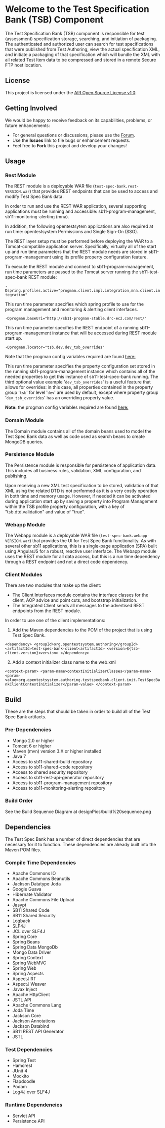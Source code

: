 # Welcome to the Test Specification Bank (TSB) Component #
The Test Specification Bank (TSB)  component is responsible for test (assessment) specification storage, searching, and initiation of packaging. The authenticated and authorized user can search for test specifications that were published from Test Authoring, view the actual specification XML, and initiate a packaging of that specification which will bundle the XML with all related Test Item data to be compressed and stored in a remote Secure FTP host location.

## License ##
This project is licensed under the [AIR Open Source License v1.0](http://www.smarterapp.org/documents/American_Institutes_for_Research_Open_Source_Software_License.pdf).

## Getting Involved ##
We would be happy to receive feedback on its capabilities, problems, or future enhancements:

* For general questions or discussions, please use the [Forum](http://forum.opentestsystem.org/viewforum.php?f=13).
* Use the **Issues** link to file bugs or enhancement requests.
* Feel free to **Fork** this project and develop your changes!

## Usage
### Rest Module
The REST module is a deployable WAR file (`test-spec-bank.rest-VERSION.war`) that provides REST endpoints that can be used to access and modify Test Spec Bank data.

In order to run and use the REST WAR application, several supporting applications must be running and accessible: sb11-program-management, sb11-monitoring-alerting (mna).

In addition, the following opentestsytem applications are also required at run time: opentestsystem Permissions and Single Sign-On (SSO).

The REST layer setup must be performed before deploying the WAR to a Tomcat-compatible application server. Specifically, virtually all of the start up and run time parameters that the REST module needs are stored in sb11-program-management using its profile property configuration feature.

To execute the REST module and connect to sb11-program-management, run time parameters are passed to the Tomcat server running the sb11-test-spec-bank REST module:

`-Dspring.profiles.active="progman.client.impl.integration,mna.client.integration"`

This run time parameter specifies which spring profile to use for the program management and monitoring & alerting client interfaces.

`-Dprogman.baseUri="http://sb11-progman-stable.drc-ec2.com/rest/"`

This run time parameter specifies the REST endpoint of a running sb11-program-management instance that will be accessed during REST module start up.

`-Dprogman.locator="tsb,dev,dev_tsb_overrides"`

Note that the progman config variables required are found [here:](external_release_docs/installation/tsb-progman-config.txt)

This run time parameter specifies the property configuration set stored in the running sb11-program-management instance which contains all of the needed properties to get this instance of sb11-test-spec-bank running. The third optional value example '`dev_tsb_overrides`' is a useful feature that allows for overrides: in this case, all properties contained in the property group '`tsb`' for level '`dev`' are used by default, except where property group '`dev_tsb_overrides`' has an overriding property value.

**Note:** the progman config variables required are found [here:](external_release_docs/installation/tsb-progman-config.txt)

### Domain Module
The Domain module contains all of the domain beans used to model the Test Spec Bank data as well as code used as search beans to create MongoDB queries.

### Persistence Module
The Persistence module is responsible for persistence of application data. This includes all business rules, validation, XML configuration, and publishing.

Upon receiving a new XML test specification to be stored, validation of that XML using the related DTD is not performed as it is a very costly operation in both time and memory usage. However, if needed it can be activated during application start up by saving a property into Program Management within the TSB profile property configuration, with a key of "tsb.dtd.validation" and value of "true".

### Webapp Module
The Webapp module is a deployable WAR file (`test-spec-bank.webapp-VERSION.war`) that provides the UI for Test Spec Bank functionality. As with several other sb11 applications, this is a single-page application (SPA) built using AngularJS for a robust, reactive user interface. The Webapp module uses the REST module for all data access, but this is a run time dependency through a REST endpoint and not a direct code dependency.


### Client Modules
There are two modules that make up the client:

* The Client Interfaces module contains the interface classes for the client, AOP advice and point cuts, and bootstrap initialization.
* The Integrated Client sends all messages to the advertised REST endpoints from the REST module.

In order to use one of the client implementations:

1) Add the Maven dependencies to the POM of the project that is using Test Spec Bank.

`
<dependency>
	<groupId>org.opentestsystem.authoring</groupId>
	<artifactId>test-spec-bank-client<artifactId>
	<version>${tsb-client.version}<version>
</dependency>
`

2) Add a context initializer class name to the web.xml

`
<context-param>
    <param-name>contextInitializerClasses</param-name>
    <param-value>org.opentestsystem.authoring.testspecbank.client.init.TestSpecBankClientContextInitializer</param-value>
</context-param>
`

## Build
These are the steps that should be taken in order to build all of the Test Spec Bank artifacts.

### Pre-Dependencies
* Mongo 2.0 or higher
* Tomcat 6 or higher
* Maven (mvn) version 3.X or higher installed
* Java 7
* Access to sb11-shared-build repository
* Access to sb11-shared-code repository
* Access to shared security repository
* Access to sb11-rest-api-generator repository
* Access to sb11-program-management repository
* Access to sb11-monitoring-alerting repository

### Build Order

See the Build Sequence Diagram at designPics/build%20sequence.png

## Dependencies
The Test Spec Bank has a number of direct dependencies that are necessary for it to function.  These dependencies are already built into the Maven POM files.

### Compile Time Dependencies
* Apache Commons IO
* Apache Commons Beanutils
* Jackson Datatype Joda
* Google Guava
* Hibernate Validator
* Apache Commons File Upload
* Jasypt
* SB11 Shared Code
* SB11 Shared Security
* Logback
* SLF4J
* JCL over SLF4J
* Spring Core
* Spring Beans
* Spring Data MongoDb
* Mongo Data Driver
* Spring Context
* Spring WebMVC
* Spring Web
* Spring Aspects
* AspectJ RT
* AspectJ Weaver
* Javax Inject
* Apache HttpClient
* JSTL API
* Apache Commons Lang
* Joda Time
* Jackson Core
* Jackson Annotations
* Jackson Databind
* SB11 REST API Generator
* JSTL

### Test Dependencies
* Spring Test
* Hamcrest
* JUnit 4
* Mockito
* Flapdoodle
* Podam
* Log4J over SLF4J

### Runtime Dependencies
* Servlet API
* Persistence API